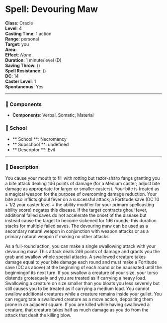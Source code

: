 
# Spell: Devouring Maw
**Class**: Oracle  
**Level**: 4  
**Casting Time**: 1 action  
**Range**: personal  
**Target**: you  
**Area**:   
**Effect**: _None_  
**Duration**: 1 minute/level (D)  
**Saving Throw**:  ()  
**Spell Resistance**:  ()  
**DC**: 14  
**Caster Level**: 1  
**Spontaneous**: Yes

---

### 🔮 Components
- **Components**: Verbal, Somatic, Material

### 🏫 School
- ** School **: Necromancy
- ** Subschool **: undefined
- ** Descriptor **: Evil
---

### 📜 Description
You cause your mouth to fill with rotting but razor-sharp fangs granting you a bite attack dealing 1d6 points of damage (for a Medium caster; adjust bite damage as appropriate for larger or smaller casters). Your bite is treated as a magical weapon for the purpose of overcoming damage reduction. Your bite also inflicts ghoul fever on a successful attack; a Fortitude save (DC 10 + 1/2 your caster level + the ability modifier for your primary spellcasting ability score) negates this disease. If the target contracts ghoul fever, additional failed saves do not accelerate the onset of the disease but instead cause the target to become sickened for 1d6 rounds; this duration stacks for multiple failed saves. The devouring maw can be used as a secondary natural weapon in conjunction with weapon attacks or as a primary natural weapon if making no other attacks.

As a full-round action, you can make a single swallowing attack with your devouring maw. This attack deals 2d6 points of damage and grants you the grab and swallow whole special attacks. A swallowed creature takes damage equal to your bite damage each round and must make a Fortitude save (DC as above) at the beginning of each round or be nauseated until the beginningof its next turn. If you swallow a creature of your size, your torso distends grotesquely and you are treated as if carrying a heavy load. Swallowing a creature on size smaller than you bloats you less severely but still causes you to be treated as if carrying a medium load. You cannot swallow additional creatures while a creature remains inside your gullet. You can regurgitate a swallowed creature as a move action, depositing them prone in an adjacent square. If you are killed while having swallowed a creature, that creature takes half as much damage as you do from the attack that dealt the killing blow.
